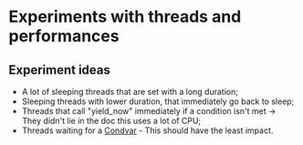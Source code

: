 # Experiments with threads and performances

## Experiment ideas
- A lot of sleeping threads that are set with a long duration;
- Sleeping threads with lower duration, that immediately go back to sleep;
- Threads that call "yield_now" immediately if a condition isn't met -> They didn't lie in the doc this uses a lot of CPU;
- Threads waiting for a [Condvar](https://doc.rust-lang.org/stable/std/sync/struct.Condvar.html) - This should have the least impact.